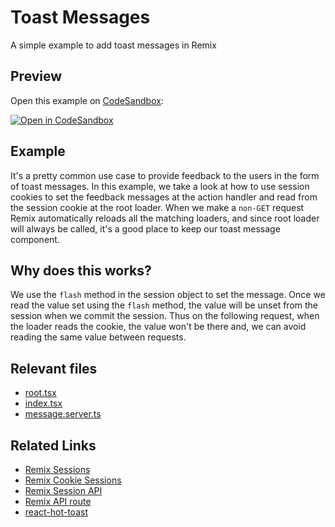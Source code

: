 # Toast Messages

A simple example to add toast messages in Remix

## Preview

Open this example on [CodeSandbox](https://codesandbox.com):

[![Open in CodeSandbox](https://codesandbox.io/static/img/play-codesandbox.svg)](https://codesandbox.io/s/github/remix-run/examples/tree/main/toast-message)

## Example

It's a pretty common use case to provide feedback to the users in the form of toast messages. In this example, we take a look at how to use session cookies to set the feedback messages at the action handler and read from the session cookie at the root loader. When we make a `non-GET` request Remix automatically reloads all the matching loaders, and since root loader will always be called, it's a good place to keep our toast message component.

## Why does this works?

We use the `flash` method in the session object to set the message. Once we read the value set using the `flash` method, the value will be unset from the session when we commit the session. Thus on the following request, when the loader reads the cookie, the value won't be there and, we can avoid reading the same value between requests.

## Relevant files

- [root.tsx](./app/root.tsx)
- [index.tsx](./app/routes/_index.tsx)
- [message.server.ts](./app/message.server.ts)

## Related Links

- [Remix Sessions](https://remix.run/utils/sessions)
- [Remix Cookie Sessions](https://remix.run/utils/sessions#createcookiesessionstorage)
- [Remix Session API](https://remix.run/utils/sessions#session-api)
- [Remix API route](https://remix.run/guides/api-routes)
- [react-hot-toast](https://react-hot-toast.com)
